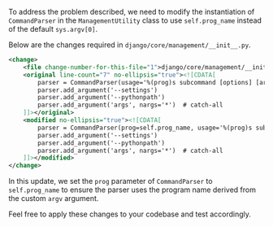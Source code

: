 To address the problem described, we need to modify the instantiation of `CommandParser` in the `ManagementUtility` class to use `self.prog_name` instead of the default `sys.argv[0]`.

Below are the changes required in `django/core/management/__init__.py`.

```xml
<change>
    <file change-number-for-this-file="1">django/core/management/__init__.py</file>
    <original line-count="7" no-ellipsis="true"><![CDATA[
        parser = CommandParser(usage='%(prog)s subcommand [options] [args]', add_help=False, allow_abbrev=False)
        parser.add_argument('--settings')
        parser.add_argument('--pythonpath')
        parser.add_argument('args', nargs='*')  # catch-all
    ]]></original>
    <modified no-ellipsis="true"><![CDATA[
        parser = CommandParser(prog=self.prog_name, usage='%(prog)s subcommand [options] [args]', add_help=False, allow_abbrev=False)
        parser.add_argument('--settings')
        parser.add_argument('--pythonpath')
        parser.add_argument('args', nargs='*')  # catch-all
    ]]></modified>
</change>
```

In this update, we set the `prog` parameter of `CommandParser` to `self.prog_name` to ensure the parser uses the program name derived from the custom `argv` argument.

Feel free to apply these changes to your codebase and test accordingly.